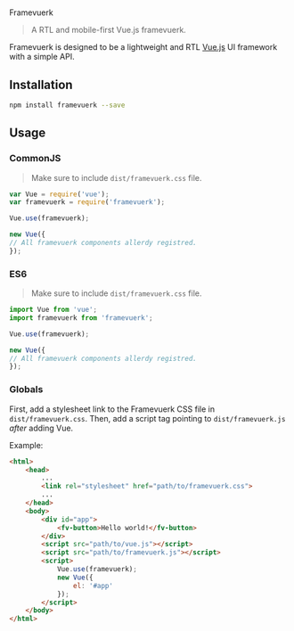 #
Framevuerk

> A RTL and mobile-first Vue.js framevuerk.

Framevuerk is designed to be a lightweight and RTL [Vue.js](http://vuejs.org) UI framework with a simple API.

## Installation

```bash
npm install framevuerk --save
```

## Usage

### CommonJS
> Make sure to include `dist/framevuerk.css` file.

```js
var Vue = require('vue');
var framevuerk = require('framevuerk');

Vue.use(framevuerk);

new Vue({
// All framevuerk components allerdy registred.
});
```


### ES6

> Make sure to include `dist/framevuerk.css` file.

```js
import Vue from 'vue';
import framevuerk from 'framevuerk';

Vue.use(framevuerk);

new Vue({
// All framevuerk components allerdy registred.
});
```

### Globals

First, add a stylesheet link to the Framevuerk CSS file in `dist/framevuerk.css`. Then, add a script tag pointing to `dist/framevuerk.js` _after_ adding Vue.

Example:

```html
<html>
    <head>
        ...
        <link rel="stylesheet" href="path/to/framevuerk.css">
        ...
    </head>
    <body>
        <div id="app">
            <fv-button>Hello world!</fv-button>
        </div>
        <script src="path/to/vue.js"></script>
        <script src="path/to/framevuerk.js"></script>
        <script>
            Vue.use(framevuerk);
            new Vue({
                el: '#app'
            });
        </script>
    </body>
</html>
```

